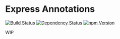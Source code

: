 Express Annotations
===================

[![Build Status](https://travis-ci.org/yahoo/express-annotations.png?branch=master)](https://travis-ci.org/yahoo/express-annotations)
[![Dependency Status](https://gemnasium.com/yahoo/express-annotations.png)](https://gemnasium.com/yahoo/express-annotations)
[![npm Version](https://badge.fury.io/js/express-annotations.png)](https://npmjs.org/package/express-annotations)

WIP
